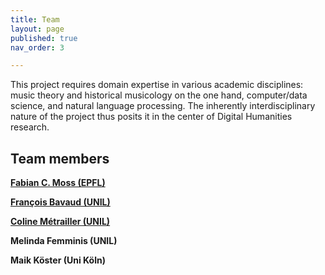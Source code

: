 ```yaml
---
title: Team
layout: page
published: true
nav_order: 3

---
```


​This project requires domain expertise in various academic disciplines: music theory and
historical musicology on the one hand, computer/data science, and natural language processing. The
inherently interdisciplinary nature of the project thus posits it in the center of Digital Humanities research.

<!-- Both Fabian C. Moss and Coline Métrailler possess degrees in musicology and mathematics, and have
extensive experience in natural language processing and data science. The main applicant’s prior work on the
primary source material for this project (Moss, 2012), as well as his more recent work on corpus-based music
studies (e.g. Landnes et al., 2019; Neuwirth et al., 2018; Moss, Neuwirth et al., 2019, Moss, 2019; Moss, Souza
& Rohrmeier, 2020; Lieck et al., in review; Harasim et al., in review) is particularly relevant. The broad
expertise of the second applicant François Bavaud in text processing, corpus statistics, and mathematical
modeling (e.g. Bavaud, 2005, 2020; Bavaud et al., 2015; Ceré & Bavaud, 2019), as well as his experience with
the application of mathematical models to musical data (Cocco & Bavaud, 2015) is instrumental in ensuring
the choice of relevant methods and overall formalisms. Hence, the collective and complementary expertise of
the project team ensures the success of the project. -->

## Team members

**[Fabian C. Moss (EPFL)](https://people.epfl.ch/fabian.moss)**

**[François Bavaud (UNIL)](https://www.unil.ch/sli/francoisbavaud)**

**[Coline Métrailler (UNIL)](https://www.unil.ch/sli/home/menuinst/collaborateurtrices/metrailler-coline.html)**

**Melinda Femminis (UNIL)**

**Maik Köster (Uni Köln)**

<!-- During the project, a number of tasks will offer opportunities for students to collaborate as assistants in the project.
These include 

* OCR correction
* text annotation and markup
* music encoding
* web design
* and programming tasks

The positions will be announced soon in more detail. If you are interested, don't hesitate to [contact us](mailto:fabian.moss@epfl.ch)! -->